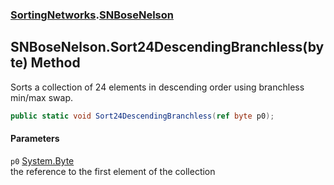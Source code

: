 ### [SortingNetworks](SortingNetworks.md 'SortingNetworks').[SNBoseNelson](SortingNetworks_SNBoseNelson.md 'SortingNetworks.SNBoseNelson')
## SNBoseNelson.Sort24DescendingBranchless(byte) Method
Sorts a collection of 24 elements in descending order using branchless min/max swap.  
```csharp
public static void Sort24DescendingBranchless(ref byte p0);
```
#### Parameters
<a name='SortingNetworks_SNBoseNelson_Sort24DescendingBranchless(byte)_p0'></a>
`p0` [System.Byte](https://docs.microsoft.com/en-us/dotnet/api/System.Byte 'System.Byte')  
the reference to the first element of the collection
  
